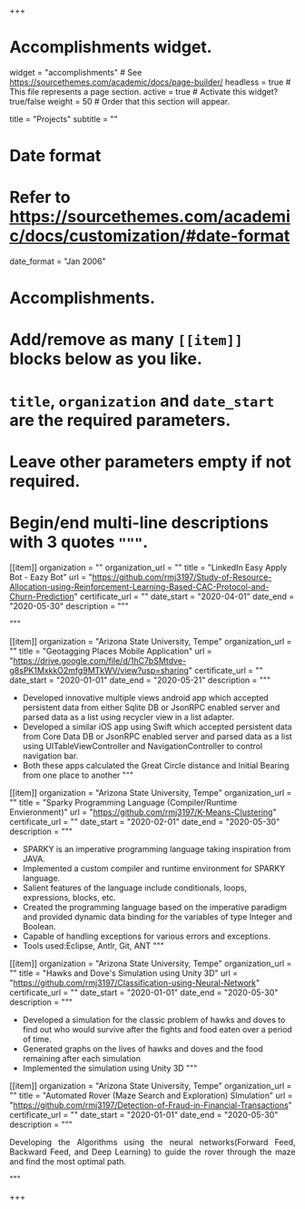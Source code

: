 +++
# Accomplishments widget.
widget = "accomplishments"  # See https://sourcethemes.com/academic/docs/page-builder/
headless = true  # This file represents a page section.
active = true  # Activate this widget? true/false
weight = 50  # Order that this section will appear.

title = "Projects"
subtitle = ""

# Date format
#   Refer to https://sourcethemes.com/academic/docs/customization/#date-format
date_format = "Jan 2006"

# Accomplishments.
#   Add/remove as many `[[item]]` blocks below as you like.
#   `title`, `organization` and `date_start` are the required parameters.
#   Leave other parameters empty if not required.
#   Begin/end multi-line descriptions with 3 quotes `"""`.


[[item]]
  organization = ""
  organization_url = ""
  title = "LinkedIn Easy Apply Bot - Eazy Bot"
  url = "https://github.com/rmj3197/Study-of-Resource-Allocation-using-Reinforcement-Learning-Based-CAC-Protocol-and-Churn-Prediction"
  certificate_url = ""
  date_start = "2020-04-01"
  date_end = "2020-05-30"
  description = """<p style='text-align: justify;'></p>"""
  
[[item]]
  organization = "Arizona State University, Tempe"
  organization_url = ""
  title = "Geotagging Places Mobile Application"
  url = "https://drive.google.com/file/d/1hC7bSMtdve-g8sPK1MxkkO2mfg9MTkWV/view?usp=sharing"
  certificate_url = ""
  date_start = "2020-01-01"
  date_end = "2020-05-21"
  description = """
  - Developed innovative multiple views android app which accepted persistent data from either Sqlite DB or JsonRPC enabled server and parsed data as a list using recycler view in a list adapter.
  - Developed a similar iOS app using Swift which accepted persistent data from Core Data DB or JsonRPC enabled server and parsed data as a list using UITableViewController and NavigationController to control navigation bar.
  - Both these apps calculated the Great Circle distance and Initial Bearing from one place to another
  """

[[item]]
  organization = "Arizona State University, Tempe"
  organization_url = ""
  title = "Sparky Programming Language (Compiler/Runtime Envieronment)"
  url = "https://github.com/rmj3197/K-Means-Clustering"
  certificate_url = ""
  date_start = "2020-02-01"
  date_end = "2020-05-30"
  description = """
- SPARKY is an imperative programming language taking inspiration from JAVA.
- Implemented a custom compiler and runtime environment for SPARKY language.
- Salient features of the language include conditionals, loops, expressions, blocks, etc.
- Created the programming language based on the imperative paradigm and provided dynamic data binding for the variables of type Integer and Boolean.
- Capable of handling exceptions for various errors and exceptions.
- Tools used:Eclipse, Antlr, Git, ANT
  """

[[item]]
  organization = "Arizona State University, Tempe"
  organization_url = ""
  title = "Hawks and Dove's Simulation using Unity 3D"
  url = "https://github.com/rmj3197/Classification-using-Neural-Network"
  certificate_url = ""
  date_start = "2020-01-01"
  date_end = "2020-05-30"
  description = """
- Developed a simulation for the classic problem of hawks and doves to find out who would survive after the fights and food eaten over a period of time.
- Generated graphs on the lives of hawks and doves and the food remaining after each simulation
- Implemented the simulation using Unity 3D
  """

[[item]]
  organization = "Arizona State University, Tempe"
  organization_url = ""
  title = "Automated Rover (Maze Search and Exploration) SImulation"
  url = "https://github.com/rmj3197/Detection-of-Fraud-in-Financial-Transactions"
  certificate_url = ""
  date_start = "2020-01-01"
  date_end = "2020-05-30"
  description = """<p style='text-align: justify;'> Developing the Algorithms using the neural networks(Forward Feed, Backward Feed, and Deep Learning) to guide the rover through the maze and find the most optimal path.</p> """
  
+++
